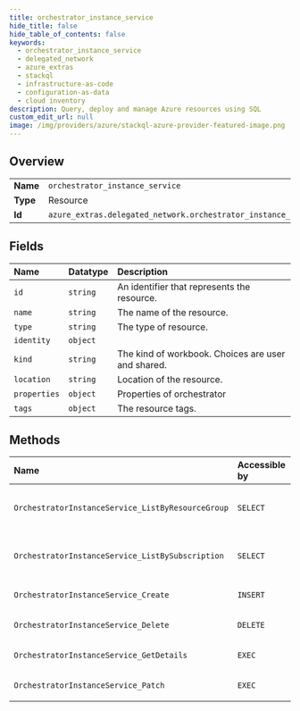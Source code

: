 ```yaml
---
title: orchestrator_instance_service
hide_title: false
hide_table_of_contents: false
keywords:
  - orchestrator_instance_service
  - delegated_network
  - azure_extras    
  - stackql
  - infrastructure-as-code
  - configuration-as-data
  - cloud inventory
description: Query, deploy and manage Azure resources using SQL
custom_edit_url: null
image: /img/providers/azure/stackql-azure-provider-featured-image.png
---
```

  
    

## Overview
<table><tbody>
<tr><td><b>Name</b></td><td><code>orchestrator_instance_service</code></td></tr>
<tr><td><b>Type</b></td><td>Resource</td></tr>
<tr><td><b>Id</b></td><td><code>azure_extras.delegated_network.orchestrator_instance_service</code></td></tr>
</tbody></table>

## Fields
| Name | Datatype | Description |
|:-----|:---------|:------------|
| `id` | `string` | An identifier that represents the resource. |
| `name` | `string` | The name of the resource. |
| `type` | `string` | The type of resource. |
| `identity` | `object` |  |
| `kind` | `string` | The kind of workbook. Choices are user and shared. |
| `location` | `string` | Location of the resource. |
| `properties` | `object` | Properties of orchestrator |
| `tags` | `object` | The resource tags. |
## Methods
| Name | Accessible by | Required Params | Description |
|:-----|:--------------|:----------------|:------------|
| `OrchestratorInstanceService_ListByResourceGroup` | `SELECT` | `resourceGroupName, subscriptionId` | Get all the OrchestratorInstances resources in a resource group. |
| `OrchestratorInstanceService_ListBySubscription` | `SELECT` | `subscriptionId` | Get all the orchestratorInstance resources in a subscription. |
| `OrchestratorInstanceService_Create` | `INSERT` | `resourceGroupName, resourceName, subscriptionId` | Create a orchestrator instance |
| `OrchestratorInstanceService_Delete` | `DELETE` | `resourceGroupName, resourceName, subscriptionId` | Deletes the Orchestrator Instance |
| `OrchestratorInstanceService_GetDetails` | `EXEC` | `resourceGroupName, resourceName, subscriptionId` | Gets details about the orchestrator instance. |
| `OrchestratorInstanceService_Patch` | `EXEC` | `resourceGroupName, resourceName, subscriptionId` | Update Orchestrator Instance |

